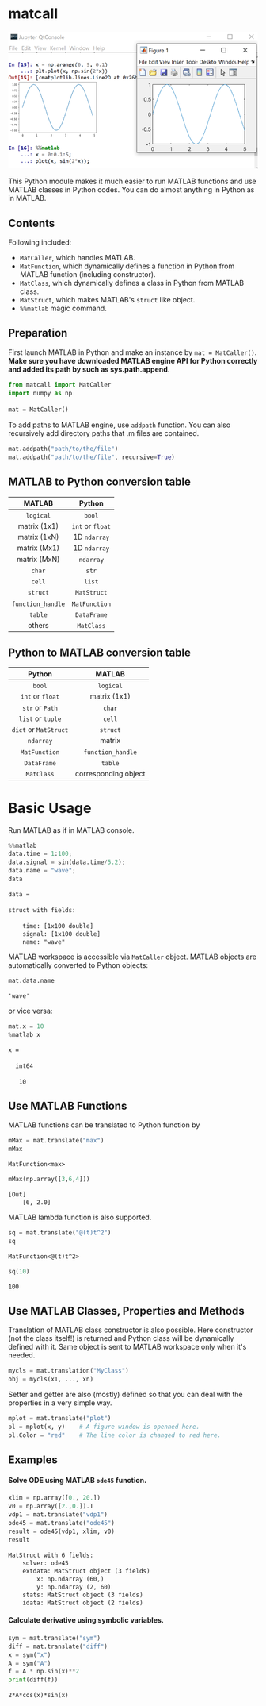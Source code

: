 # matcall

![](img1.png)

This Python module makes it much easier to run MATLAB functions and use MATLAB classes in Python codes. You can do almost anything in Python as in MATLAB.

## Contents

Following included:

- `MatCaller`, which handles MATLAB.
- `MatFunction`, which dynamically defines a function in Python from MATLAB function (including constructor).
- `MatClass`, which dynamically defines a class in Python from MATLAB class.
- `MatStruct`, which makes MATLAB's `struct` like object.
- `%%matlab` magic command.

## Preparation

First launch MATLAB in Python and make an instance by `mat = MatCaller()`. **Make sure you have downloaded MATLAB engine API for Python correctly and added its path by such as sys.path.append**.

```python
from matcall import MatCaller
import numpy as np

mat = MatCaller()
```

To add paths to MATLAB engine, use `addpath` function. You can also recursively add directory paths that .m files are contained.

```python
mat.addpath("path/to/the/file")
mat.addpath("path/to/the/file", recursive=True)
```

## MATLAB to Python conversion table

|MATLAB|Python|
|:----:|:----:|
|`logical`|`bool`|
|matrix (1x1)|`int` or `float`|
|matrix (1xN)|1D `ndarray`|
|matrix (Mx1)|1D `ndarray`|
|matrix (MxN)|`ndarray`|
|`char`|`str`|
|`cell`|`list`|
|`struct`|`MatStruct`|
|`function_handle`|`MatFunction`|
|`table`|`DataFrame`|
|others|`MatClass`|

## Python to MATLAB conversion table

|Python|MATLAB|
|:----:|:----:|
|`bool`|`logical`|
|`int` or `float`|matrix (1x1)|
|`str` or `Path`|`char`|
|`list` or `tuple`|`cell`|
|`dict` or `MatStruct`|`struct`|
|`ndarray`|matrix|
|`MatFunction`|`function_handle`|
|`DataFrame`|`table`|
|`MatClass`|corresponding object|

# Basic Usage

Run MATLAB as if in MATLAB console.

```python
%%matlab
data.time = 1:100;
data.signal = sin(data.time/5.2);
data.name = "wave";
data
```

```
data = 

struct with fields:

    time: [1x100 double]
    signal: [1x100 double]
    name: "wave"
```

MATLAB workspace is accessible via `MatCaller` object. MATLAB objects are automatically converted to Python objects:

```python
mat.data.name
```

```
'wave'
```

or vice versa:

```python
mat.x = 10
%matlab x
```

```
x =

  int64

   10
```



## Use MATLAB Functions

MATLAB functions can be translated to Python function by

```python
mMax = mat.translate("max")
mMax
```
```
MatFunction<max>
```
```python
mMax(np.array([3,6,4]))
```
```
[Out]
    [6, 2.0]
```
MATLAB lambda function is also supported.
```python
sq = mat.translate("@(t)t^2")
sq 
```
```
MatFunction<@(t)t^2>
```
```python
sq(10)
```
```
100
```

## Use MATLAB Classes, Properties and Methods

Translation of MATLAB class constructor is also possible. Here constructor (not the class itself!) is returned and Python class will be dynamically defined with it. Same object is sent to MATLAB workspace only when it's needed.

```python
mycls = mat.translation("MyClass")
obj = mycls(x1, ..., xn)
```

Setter and getter are also (mostly) defined so that you can deal with the properties in a very simple way.

```python
mplot = mat.translate("plot")
pl = mplot(x, y)    # A figure window is openned here.
pl.Color = "red"    # The line color is changed to red here.
```

Examples
--------

#### Solve ODE using MATLAB `ode45` function.

```python
xlim = np.array([0., 20.])
v0 = np.array([2.,0.]).T
vdp1 = mat.translate("vdp1")
ode45 = mat.translate("ode45")
result = ode45(vdp1, xlim, v0)
result
```
```
MatStruct with 6 fields:
    solver: ode45
    extdata: MatStruct object (3 fields)
        x: np.ndarray (60,)
        y: np.ndarray (2, 60)
    stats: MatStruct object (3 fields)
    idata: MatStruct object (2 fields)
```


#### Calculate derivative using symbolic variables.

```python
sym = mat.translate("sym")
diff = mat.translate("diff")
x = sym("x")
A = sym("A")
f = A * np.sin(x)**2
print(diff(f))
```
```
2*A*cos(x)*sin(x)
```